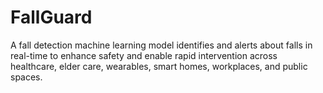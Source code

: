 # FallGuard
A fall detection machine learning model identifies and alerts about falls in real-time to enhance safety and enable rapid intervention across healthcare, elder care, wearables, smart homes, workplaces, and public spaces.
